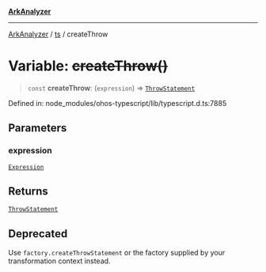 [**ArkAnalyzer**](../../../../README.md)

***

[ArkAnalyzer](../../../../globals.md) / [ts](../README.md) / createThrow

# Variable: ~~createThrow()~~

> `const` **createThrow**: (`expression`) => [`ThrowStatement`](../interfaces/ThrowStatement.md)

Defined in: node\_modules/ohos-typescript/lib/typescript.d.ts:7885

## Parameters

### expression

[`Expression`](../interfaces/Expression.md)

## Returns

[`ThrowStatement`](../interfaces/ThrowStatement.md)

## Deprecated

Use `factory.createThrowStatement` or the factory supplied by your transformation context instead.
